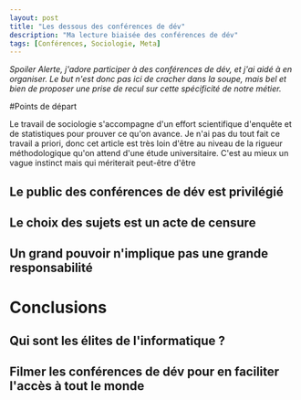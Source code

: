 ```yaml
---
layout: post
title: "Les dessous des conférences de dév"
description: "Ma lecture biaisée des conférences de dév"
tags: [Conférences, Sociologie, Meta]
---
```


_Spoiler Alerte, j'adore participer à des conférences de dév,
 et j'ai aidé à en organiser. Le but n'est donc pas ici de cracher dans la soupe, mais bel et bien de proposer
 une prise de recul sur cette spécificité de notre métier._
 
 
#Points de départ

Le travail de sociologie s'accompagne d'un effort scientifique d'enquête et de statistiques pour prouver ce qu'on avance.
Je n'ai pas du tout fait ce travail a priori, donc cet article est très loin d'être au niveau de la rigueur méthodologique
qu'on attend d'une étude universitaire. C'est au mieux un vague instinct mais qui mériterait peut-être d'être  
 
## Le public des conférences de dév est privilégié




 
## Le choix des sujets est un acte de censure

## Un grand pouvoir n'implique pas une grande responsabilité


# Conclusions  

## Qui sont les élites de l'informatique ?

## Filmer les conférences de dév pour en faciliter l'accès à tout le monde
 
